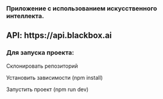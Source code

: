 ### Приложение с использованием искусственного интеллекта. 
<h2> API: https://api.blackbox.ai </h3>
<h3>
Для запуска проекта:
</h3>
<p>Склонировать репозиторий</p>
<p>Установить зависимости (npm install)</p>
<p>Запустить проект (npm run dev)</p>